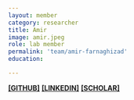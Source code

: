 ```yaml
---
layout: member
category: researcher
title: Amir
image: amir.jpeg
role: lab member
permalink: 'team/amir-farnaghizad'
education:

---
```


**[[GITHUB]](https://github.com/amirfarnzad)**
**[[LINKEDIN]](https://linkedin.com/in/amirfarnzad)**
**[[SCHOLAR]](https://scholar.google.com)**